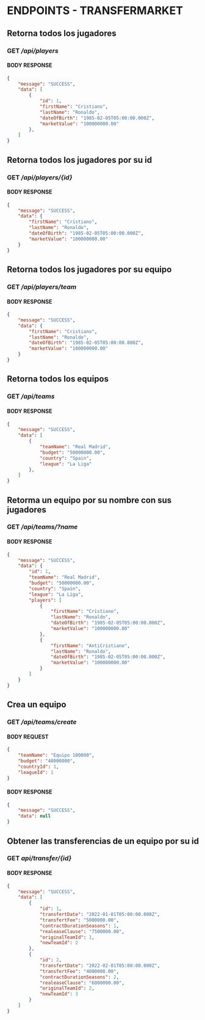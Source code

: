 # ENDPOINTS - TRANSFERMARKET

##  Retorna todos los jugadores
### __GET__ */api/players*
#### BODY RESPONSE
```json
{
	"message": "SUCCESS",
	"data": [
        {
            "id": 1,
            "firstName": "Cristiano",
            "lastName": "Ronaldo",
            "dateOfBirth": "1985-02-05T05:00:00.000Z",
            "marketValue": "100000000.00"
        },
    ]	
}
```
##  Retorna todos los jugadores por su id
### __GET__ */api/players/{id}*
#### BODY RESPONSE
```json
{
	"message": "SUCCESS",
	"data": {
        "firstName": "Cristiano",
        "lastName": "Ronaldo",
        "dateOfBirth": "1985-02-05T05:00:00.000Z",
        "marketValue": "100000000.00"
    }
}
```
##  Retorna todos los jugadores por su equipo
### __GET__ */api/players/team*
#### BODY RESPONSE
```json
{
	"message": "SUCCESS",
	"data": {
        "firstName": "Cristiano",
        "lastName": "Ronaldo",
        "dateOfBirth": "1985-02-05T05:00:00.000Z",
        "marketValue": "100000000.00"
    }
}
```
##  Retorna todos los equipos
### __GET__ */api/teams*
#### BODY RESPONSE
```json
{
    "message": "SUCCESS",
    "data": [
        {
            "teamName": "Real Madrid",
            "budget": "50000000.00",
            "country": "Spain",
            "league": "La Liga"
        },
    ]
}
```
##  Retorma un equipo por su nombre con sus jugadores
### __GET__ */api/teams/?name*
#### BODY RESPONSE
```json
{
    "message": "SUCCESS",
    "data": {
        "id": 1,
        "teamName": "Real Madrid",
        "budget": "50000000.00",
        "country": "Spain",
        "league": "La Liga",
        "players": [
            {
                "firstName": "Cristiano",
                "lastName": "Ronaldo",
                "dateOfBirth": "1985-02-05T05:00:00.000Z",
                "marketValue": "100000000.00"
            },
            {
                "firstName": "AntiCristiano",
                "lastName": "Ronaldo",
                "dateOfBirth": "1985-02-05T05:00:00.000Z",
                "marketValue": "100000000.00"
            }
        ]
    }
}
```
##  Crea un equipo
### __GET__ */api/teams/create*
#### BODY REQUEST
```json
{
    "teamName": "Equipo 100000",
    "budget": "40000000",
    "countryId": 1,
    "leagueId": 1
}
```
#### BODY RESPONSE
```json
{
    "message": "SUCCESS",
    "data": null
}

```
##  Obtener las transferencias de un equipo por su id
### __GET__ *api/transfer/{id}*
#### BODY RESPONSE
```json
{
    "message": "SUCCESS",
    "data": [
        {
            "id": 1,
            "transfertDate": "2022-01-01T05:00:00.000Z",
            "transfertFee": "5000000.00",
            "contractDurationSeasons": 1,
            "realeaseClause": "7500000.00",
            "originalTeamId": 1,
            "newTeamId": 2
        },
        {
            "id": 2,
            "transfertDate": "2022-02-01T05:00:00.000Z",
            "transfertFee": "4000000.00",
            "contractDurationSeasons": 2,
            "realeaseClause": "6000000.00",
            "originalTeamId": 2,
            "newTeamId": 3
        }
    ]
}
```